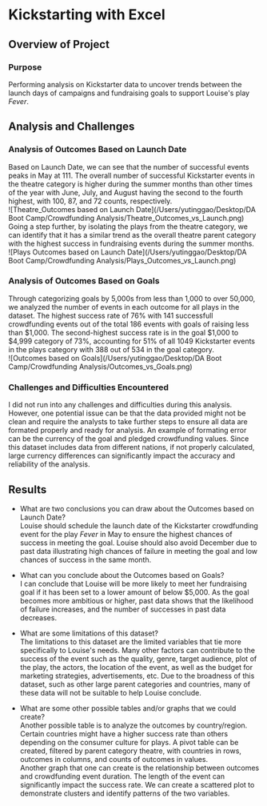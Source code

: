 # Kickstarting with Excel

## Overview of Project
### Purpose
Performing analysis on Kickstarter data to uncover trends between the launch days of campaigns and fundraising goals to support Louise's play *Fever*. 

## Analysis and Challenges

### Analysis of Outcomes Based on Launch Date
Based on Launch Date, we can see that the number of successful events peaks in May at 111. The overall number of successful Kickstarter events in the theatre category is higher during the summer months than other times of the year with June, July, and August having the second to the fourth highest, with 100, 87, and 72 counts, respectively. <br />
![Theatre_Outcomes based on Launch Date](/Users/yutinggao/Desktop/DA Boot Camp/Crowdfunding Analysis/Theatre_Outcomes_vs_Launch.png)<br />
Going a step further, by isolating the plays from the theatre category, we can identify that it has a similar trend as the overall theatre parent category with the highest success in fundraising events during the summer months. <br />
![Plays Outcomes based on Launch Date](/Users/yutinggao/Desktop/DA Boot Camp/Crowdfunding Analysis/Plays_Outcomes_vs_Launch.png)

### Analysis of Outcomes Based on Goals
Through categorizing goals by 5,000s from less than 1,000 to over 50,000, we analyzed the number of events in each outcome for all plays in the dataset. The highest success rate of 76% with 141 successfull crowdfunding events out of the total 186 events with goals of raising less than $1,000. The second-highest success rate is in the goal $1,000 to $4,999 category of 73%, accounting for 51% of all 1049 Kickstarter events in the plays category with 388 out of 534 in the goal category. <br />
![Outcomes based on Goals](/Users/yutinggao/Desktop/DA Boot Camp/Crowdfunding Analysis/Outcomes_vs_Goals.png)

### Challenges and Difficulties Encountered
I did not run into any challenges and difficulties during this analysis. However, one potential issue can be that the data provided might not be clean and require the analysts to take further steps to ensure all data are formated properly and ready for analysis. An example of formating error can be the currency of the goal and pledged crowdfunding values. Since this dataset includes data from different nations, if not properly calculated, large currency differences can significantly impact the accuracy and reliability of the analysis. 

## Results

- What are two conclusions you can draw about the Outcomes based on Launch Date?<br />
Louise should schedule the launch date of the Kickstarter crowdfunding event for the play *Fever* in May to ensure the highest chances of success in meeting the goal. Louise should also avoid December due to past data illustrating high chances of failure in meeting the goal and low chances of success in the same month.

- What can you conclude about the Outcomes based on Goals? <br />
I can conclude that Louise will be more likely to meet her fundraising goal if it has been set to a lower amount of below $5,000. As the goal becomes more ambitious or higher, past data shows that the likelihood of failure increases, and the number of successes in past data decreases.

- What are some limitations of this dataset? <br />
The limitations to this dataset are the limited variables that tie more specifically to Louise's needs. Many other factors can contribute to the success of the event such as the quality, genre, target audience, plot of the play, the actors, the location of the event, as well as the budget for marketing strategies, advertisements, etc. Due to the broadness of this dataset, such as other large parent categories and countries, many of these data will not be suitable to help Louise conclude.

- What are some other possible tables and/or graphs that we could create? <br />
Another possible table is to analyze the outcomes by country/region. Certain countries might have a higher success rate than others depending on the consumer culture for plays. A pivot table can be created, filtered by parent category theatre, with countries in rows, outcomes in columns, and counts of outcomes in values. <br />
Another graph that one can create is the relationship between outcomes and crowdfunding event duration. The length of the event can significantly impact the success rate. We can create a scattered plot to demonstrate clusters and identify patterns of the two variables. 
